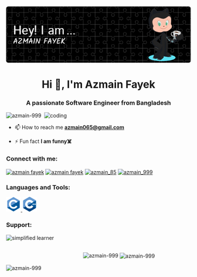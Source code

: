 ![logo](https://github.com/Azmain-999/Azmain-999/blob/main/github-header-image.png)

<h1 align="center">Hi 👋, I'm Azmain Fayek</h1>
<h3 align="center">A passionate Software Engineer from Bangladesh</h3>

<img align="right" alt="coding" width="400" src="https://user-images.githubusercontent.com/55389276/140866485-8fb1c876-9a8f-4d6a-98dc-08c4981eaf70.gif">

<p align="left"> <img src="https://komarev.com/ghpvc/?username=azmain-999&label=Profile%20views&color=0e75b6&style=flat" alt="azmain-999" /> </p>


- 📫 How to reach me **azmain065@gmail.com**

- ⚡ Fun fact **I am funny☠️**

<h3 align="left">Connect with me:</h3>
<p align="left">
<a href="https://linkedin.com/in/azmain fayek" target="blank"><img align="center" src="https://raw.githubusercontent.com/rahuldkjain/github-profile-readme-generator/master/src/images/icons/Social/linked-in-alt.svg" alt="azmain fayek" height="30" width="40" /></a>
<a href="https://fb.com/azmain fayek" target="blank"><img align="center" src="https://raw.githubusercontent.com/rahuldkjain/github-profile-readme-generator/master/src/images/icons/Social/facebook.svg" alt="azmain fayek" height="30" width="40" /></a>
<a href="https://instagram.com/azmain_85" target="blank"><img align="center" src="https://raw.githubusercontent.com/rahuldkjain/github-profile-readme-generator/master/src/images/icons/Social/instagram.svg" alt="azmain_85" height="30" width="40" /></a>
<a href="https://codeforces.com/profile/azmain_999" target="blank"><img align="center" src="https://raw.githubusercontent.com/rahuldkjain/github-profile-readme-generator/master/src/images/icons/Social/codeforces.svg" alt="azmain_999" height="30" width="40" /></a>
</p>

<h3 align="left">Languages and Tools:</h3>
<p align="left"> <a href="https://www.cprogramming.com/" target="_blank" rel="noreferrer"> <img src="https://raw.githubusercontent.com/devicons/devicon/master/icons/c/c-original.svg" alt="c" width="40" height="40"/> </a> <a href="https://www.w3schools.com/cpp/" target="_blank" rel="noreferrer"> <img src="https://raw.githubusercontent.com/devicons/devicon/master/icons/cplusplus/cplusplus-original.svg" alt="cplusplus" width="40" height="40"/> </a> </p>

<h3 align="left">Support:</h3>
<p><a href="https://www.buymeacoffee.com/simplified"> <img align="left" src="https://cdn.buymeacoffee.com/buttons/v2/default-yellow.png" height="50" width="210" alt="simplified learner" /></a></p><br><br>

<p><img align="left" src="https://github-readme-stats.vercel.app/api/top-langs?username=azmain-999&show_icons=true&locale=en&layout=compact" alt="azmain-999" /></p>

<p>&nbsp;<img align="center" src="https://github-readme-stats.vercel.app/api?username=azmain-999&show_icons=true&locale=en" alt="azmain-999" /></p>

<p><img align="center" src="https://github-readme-streak-stats.herokuapp.com/?user=azmain-999&" alt="azmain-999" /></p>
